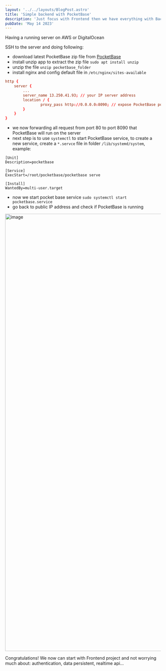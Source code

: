 ```yaml
---
layout: '../../layouts/BlogPost.astro'
title: 'Simple backend with PocketBase'
description: 'Just focus with Frontend then we have everything with Backend API available'
pubDate: 'May 14 2023'
---
```


Having a running server on AWS or DigitalOcean

SSH to the server and doing following:

- download latest PocketBase zip file from [PocketBase](https://pocketbase.io/docs/)
- install unzip app to extract the zip file `sudo apt install unzip`
- unzip the file `unzip pocketbase_folder`
- install nginx and config default file in `/etc/nginx/sites-available`

```conf
http {
    server {
        ...
        server_name 13.250.41.93; // your IP server address
        location / {
                proxy_pass http://0.0.0.0:8090; // expose PocketBase port
        }
    }
}
```

- we now forwarding all request from port 80 to port 8090 that PocketBase will run on the server
- next step is to use `systemctl` to start PocketBase service, to create a new service, create a `*.servce` file in folder `/lib/systemd/system`, example:

```
[Unit]
Description=pocketbase

[Service]
ExecStart=/root/pocketbase/pocketbase serve

[Install]
WantedBy=multi-user.target
```

- now we start pocket base service `sudo systemctl start pocketbase.service`
- go back to public IP address and check if PocketBase is running

<img width="1415" alt="image" src="https://github.com/duongital/duongital/assets/5635533/4480556a-5934-4e78-bdbf-bd5608a217bb">

Congratulations! We now can start with Frontend project and not worrying much about: authentication, data persistent, realtime api...
